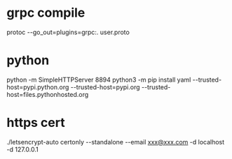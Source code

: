 # grpc compile
  protoc --go_out=plugins=grpc:.  user.proto

# python
  python -m SimpleHTTPServer 8894
  python3 -m pip install yaml  --trusted-host=pypi.python.org --trusted-host=pypi.org --trusted-host=files.pythonhosted.org

# https cert
./letsencrypt-auto certonly --standalone --email xxx@xxx.com -d localhost -d 127.0.0.1
